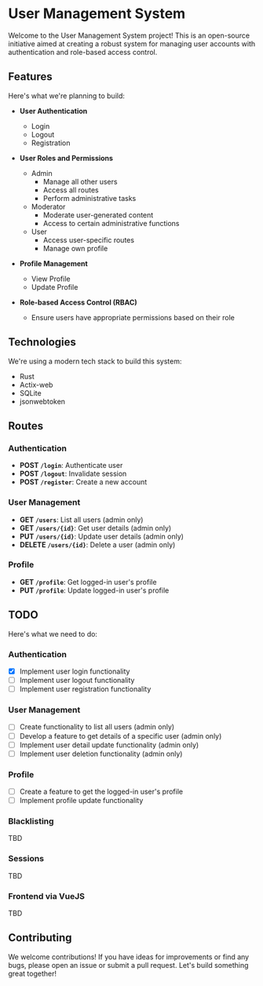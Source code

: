 # User Management System

Welcome to the User Management System project! This is an open-source initiative aimed at creating a robust system for managing user accounts with authentication and role-based access control. 

## Features

Here's what we're planning to build:

- **User Authentication**
  - Login
  - Logout
  - Registration

- **User Roles and Permissions**
  - Admin
    * Manage all other users
    * Access all routes
    * Perform administrative tasks
  - Moderator
    * Moderate user-generated content
    * Access to certain administrative functions
  - User
    * Access user-specific routes
    * Manage own profile

- **Profile Management**
  - View Profile
  - Update Profile

- **Role-based Access Control (RBAC)**
  - Ensure users have appropriate permissions based on their role

## Technologies

We're using a modern tech stack to build this system:

- Rust
- Actix-web
- SQLite
- jsonwebtoken

## Routes

### Authentication

- **POST `/login`**: Authenticate user
- **POST `/logout`**: Invalidate session
- **POST `/register`**: Create a new account

### User Management

- **GET `/users`**: List all users (admin only)
- **GET `/users/{id}`**: Get user details (admin only)
- **PUT `/users/{id}`**: Update user details (admin only)
- **DELETE `/users/{id}`**: Delete a user (admin only)

### Profile

- **GET `/profile`**: Get logged-in user's profile
- **PUT `/profile`**: Update logged-in user's profile

## TODO

Here's what we need to do:

### Authentication

- [x] Implement user login functionality
- [ ] Implement user logout functionality
- [ ] Implement user registration functionality

### User Management

- [ ] Create functionality to list all users (admin only)
- [ ] Develop a feature to get details of a specific user (admin only)
- [ ] Implement user detail update functionality (admin only)
- [ ] Implement user deletion functionality (admin only)

### Profile

- [ ] Create a feature to get the logged-in user's profile
- [ ] Implement profile update functionality

### Blacklisting
TBD

### Sessions
TBD

### Frontend via VueJS
TBD

## Contributing

We welcome contributions! If you have ideas for improvements or find any bugs, please open an issue or submit a pull request. Let's build something great together!

